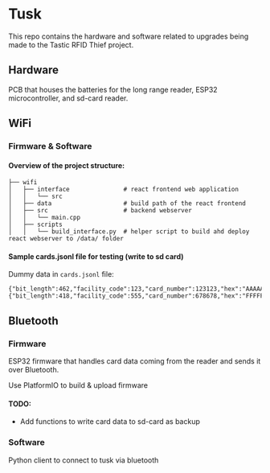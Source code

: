 # Tusk

This repo contains the hardware and software related to upgrades being made to the Tastic RFID Thief project.

## Hardware

PCB that houses the batteries for the long range reader, ESP32 microcontroller, and sd-card reader.

## WiFi

### Firmware & Software

#### Overview of the project structure:

```
├── wifi
│   ├── interface               # react frontend web application
│   │   └── src
│   ├── data                    # build path of the react frontend
│   ├── src                     # backend webserver
│   │   └── main.cpp
│   ├── scripts
│   │   └── build_interface.py  # helper script to build ahd deploy react webserver to /data/ folder
```

#### Sample cards.jsonl file for testing (write to sd card)

Dummy data in `cards.jsonl` file:

```
{"bit_length":462,"facility_code":123,"card_number":123123,"hex":"AAAAAAA","raw":"0010101010010011000101010"}
{"bit_length":418,"facility_code":555,"card_number":678678,"hex":"FFFFFFF","raw":"0000000000000000000000000"}
```

## Bluetooth

### Firmware

ESP32 firmware that handles card data coming from the reader and sends it over Bluetooth.

Use PlatformIO to build & upload firmware

#### TODO:

- Add functions to write card data to sd-card as backup

### Software

Python client to connect to tusk via bluetooth
